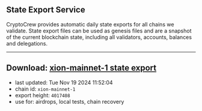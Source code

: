 ## State Export Service
CryptoCrew provides automatic daily state exports for all chains we validate. State export files can be used as genesis files and are a snapshot of the current blockchain state, including all validators, accounts, balances and delegations.

---
**Download: [xion-mainnet-1 state export](https://dl-eu2.ccvalidators.com/SERVICE/xion/xion-mainnet-1_export_4017408.json)**
---

- last updated: Tue Nov 19 2024 11:52:04
- chain id: `xion-mainnet-1`
- export height: `4017408`
- use for: airdrops, local tests, chain recovery
